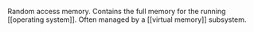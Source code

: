 Random access memory. Contains the full memory for the running [[operating system]]. Often managed by a [[virtual memory]] subsystem.